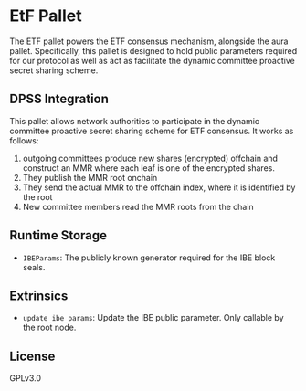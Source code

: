 # EtF Pallet

The ETF pallet powers the ETF consensus mechanism, alongside the aura pallet. Specifically, this pallet is designed to hold public parameters required for our protocol as well as act as facilitate the dynamic committee proactive secret sharing scheme. 

## DPSS Integration

This pallet allows network authorities to participate in the dynamic committee proactive secret sharing scheme for ETF consensus. It works as follows:

1. outgoing committees produce new shares (encrypted) offchain and construct an MMR where each leaf is one of the encrypted shares. 
2. They publish the MMR root onchain
3. They send the actual MMR to the offchain index, where it is identified by the root
4. New committee members read the MMR roots from the chain

## Runtime Storage

- `IBEParams`: The publicly known generator required for the IBE block seals.

## Extrinsics

- `update_ibe_params`: Update the IBE public parameter. Only callable by the root node.

## License
GPLv3.0